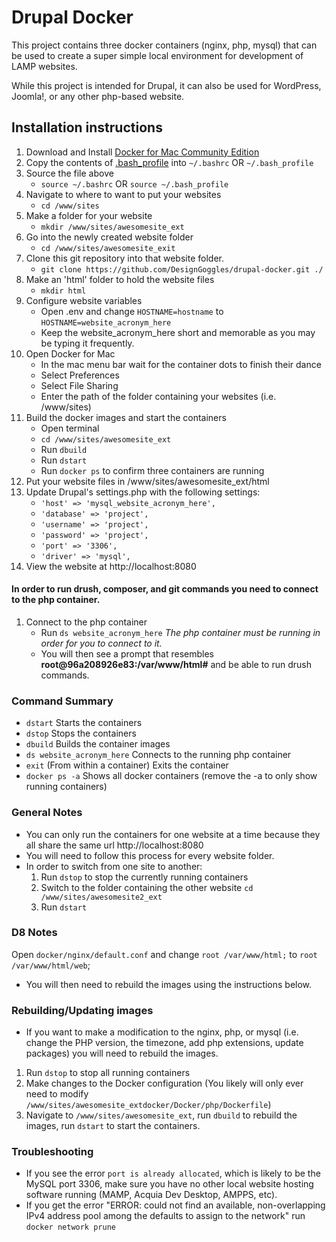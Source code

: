 # Drupal Docker
This project contains three docker containers (nginx, php, mysql) that can be used to create a super simple local environment for development of LAMP websites.

While this project is intended for Drupal, it can also be used for WordPress, Joomla!, or any other php-based website.

## Installation instructions
1. Download and Install [Docker for Mac Community Edition](https://docs.docker.com/docker-for-mac/install/)
1. Copy the contents of [.bash_profile](https://github.com/DesignGoggles/drupal-docker/blob/master/.bash_profile) into `~/.bashrc` OR `~/.bash_profile`
1. Source the file above
   * `source ~/.bashrc` OR `source ~/.bash_profile`
1. Navigate to where to want to put your websites
   * `cd /www/sites`
1. Make a folder for your website
   * `mkdir /www/sites/awesomesite_ext`
1. Go into the newly created website folder
   * `cd /www/sites/awesomesite_exit`
1. Clone this git repository into that website folder.
   * `git clone https://github.com/DesignGoggles/drupal-docker.git ./`
1. Make an 'html' folder to hold the website files
   * `mkdir html`
1. Configure website variables
   * Open .env and change `HOSTNAME=hostname` to `HOSTNAME=website_acronym_here`
   * Keep the website_acronym_here short and memorable as you may be typing it frequently.
1. Open Docker for Mac
   * In the mac menu bar wait for the container dots to finish their dance
   * Select Preferences
   * Select File Sharing
   * Enter the path of the folder containing your websites (i.e. /www/sites)
1. Build the docker images and start the containers
   * Open terminal
   * `cd /www/sites/awesomesite_ext`
   * Run `dbuild`
   * Run `dstart`
   * Run `docker ps` to confirm three containers are running
1. Put your website files in /www/sites/awesomesite_ext/html
1. Update Drupal's settings.php with the following settings:
   * `'host' => 'mysql_website_acronym_here',`
   * `'database' => 'project',`
   * `'username' => 'project',`
   * `'password' => 'project',`
   * `'port' => '3306',`
   * `'driver' => 'mysql',`
1. View the website at http://localhost:8080

#### In order to run drush, composer, and git commands you need to connect to the php container.
1. Connect to the php container
   * Run `ds website_acronym_here` *The php container must be running in order for you to connect to it.*
   * You will then see a prompt that resembles **root@96a208926e83:/var/www/html#** and be able to run drush commands.

### Command Summary
* `dstart` Starts the containers
* `dstop` Stops the containers
* `dbuild` Builds the container images
* `ds website_acronym_here` Connects to the running php container
* `exit` (From within a container) Exits the container
* `docker ps -a` Shows all docker containers (remove the -a to only show running containers)

### General Notes
* You can only run the containers for one website at a time because they all share the same url http://localhost:8080
* You will need to follow this process for every website folder.
* In order to switch from one site to another:
  1. Run `dstop` to stop the currently running containers
  1. Switch to the folder containing the other website `cd /www/sites/awesomesite2_ext`
  1. Run `dstart`

### D8 Notes
Open `docker/nginx/default.conf` and change `root /var/www/html;` to `root /var/www/html/web`;
* You will then need to rebuild the images using the instructions below.

### Rebuilding/Updating images
* If you want to make a modification to the nginx, php, or mysql (i.e. change the PHP version, the timezone, add php extensions, update packages)  you will need to rebuild the images.
1. Run `dstop` to stop all running containers
1. Make changes to the Docker configuration (You likely will only ever need to modify `/www/sites/awesomesite_extdocker/Docker/php/Dockerfile`)
1. Navigate to `/www/sites/awesomesite_ext`, run `dbuild` to rebuild the images, run `dstart` to start the containers.

### Troubleshooting
* If you see the error `port is already allocated`, which is likely to be the MySQL port 3306, make sure you have no other local website hosting software running (MAMP, Acquia Dev Desktop, AMPPS, etc).
* If you get the error "ERROR: could not find an available, non-overlapping IPv4 address pool among the defaults to assign to the network" run `docker network prune`
